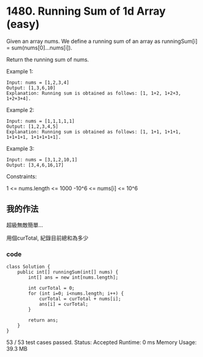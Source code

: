 # 1480. Running Sum of 1d Array (easy)

Given an array nums. We define a running sum of an array as runningSum[i] = sum(nums[0]…nums[i]).

Return the running sum of nums.

 
Example 1:
```
Input: nums = [1,2,3,4]
Output: [1,3,6,10]
Explanation: Running sum is obtained as follows: [1, 1+2, 1+2+3, 1+2+3+4].
```

Example 2:
```
Input: nums = [1,1,1,1,1]
Output: [1,2,3,4,5]
Explanation: Running sum is obtained as follows: [1, 1+1, 1+1+1, 1+1+1+1, 1+1+1+1+1].
```


Example 3:
```
Input: nums = [3,1,2,10,1]
Output: [3,4,6,16,17]
 ```

Constraints:

1 <= nums.length <= 1000
-10^6 <= nums[i] <= 10^6

## 我的作法

超級無敵簡單...

用個curTotal, 紀錄目前總和為多少

### code

```java=
class Solution {
    public int[] runningSum(int[] nums) {
        int[] ans = new int[nums.length];
        
        int curTotal = 0;
        for (int i=0; i<nums.length; i++) {
            curTotal = curTotal + nums[i];
            ans[i] = curTotal;
        }
        
        return ans;
    }
}
```

53 / 53 test cases passed.
Status: Accepted
Runtime: 0 ms
Memory Usage: 39.3 MB

